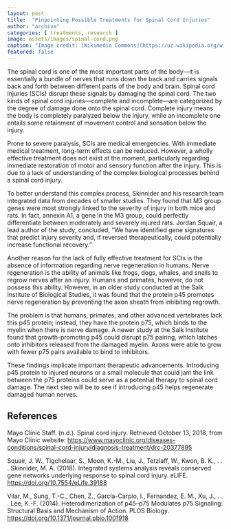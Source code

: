 ```yaml
---
layout: post
title:  "Pinpointing Possible Treatments for Spinal Cord Injuries"
author: "archive"
categories: [ treatments, research ]
image: assets/images/spinal-cord.png
caption: "Image credit: [Wikimedia Commons](https://uz.wikipedia.org/wiki/Fayl:Blausen_0822_SpinalCord.png)"
featured: false 
---
```


The spinal cord is one of the most important parts of the body—it is essentially a bundle of nerves that runs down the back and carries signals back and forth between different parts of the body and brain. Spinal cord injuries (SCIs) disrupt these signals by damaging the spinal cord. The two kinds of spinal cord injuries—complete and incomplete—are categorized by the degree of damage done onto the spinal cord. Complete injury means the body is completely paralyzed below the injury, while an incomplete one entails some retainment of movement control and sensation below the injury. 

Prone to severe paralysis, SCIs are medical emergencies. With immediate medical treatment, long-term effects can be reduced. However, a wholly effective treatment does not exist at the moment, particularly regarding immediate restoration of motor and sensory function after the injury. This is due to a lack of understanding of the complex biological processes behind a spinal cord injury. 

To better understand this complex process, Skinnider and his research team integrated data from decades of smaller studies. They found that M3 group genes were most strongly linked to the severity of injury in both mice and rats. In fact, annexin A1, a gene in the M3 group, could perfectly differentiate between moderately and severely injured rats. Jordan Squair, a lead author of the study, concluded, “We have identified gene signatures that predict injury severity and, if reversed therapeutically, could potentially increase functional recovery.”

Another reason for the lack of fully effective treatment for SCIs is the absence of information regarding nerve regeneration in humans. Nerve regeneration is the ability of animals like frogs, dogs, whales, and snails to regrow nerves after an injury. Humans and primates, however, do not possess this ability. However, in an older study conducted at the Salk Institute of Biological Studies, it was found that the protein p45 promotes nerve regeneration by preventing the axon sheath from inhibiting regrowth. 

The problem is that humans, primates, and other advanced vertebrates lack this p45 protein; instead, they have the protein p75, which binds to the myelin when there is nerve damage. A newer study at the Salk Institute found that growth-promoting p45 could disrupt p75 pairing, which latches onto inhibitors released from the damaged myelin. Axons were able to grow with fewer p75 pairs available to bind to inhibitors. 

These findings implicate important therapeutic advancements. Introducing p45 protein to injured neurons or a small molecule that could jam the link between the p75 proteins could serve as a potential therapy to spinal cord damage. The next step will be to see if introducing p45 helps regenerate damaged human nerves. 

## References

Mayo Clinic Staff. (n.d.). Spinal cord injury. Retrieved October 13, 2018, from Mayo Clinic website: https://www.mayoclinic.org/diseases-conditions/spinal-cord-injury/diagnosis-treatment/drc-20377895

Squair, J. W., Tigchelaar, S., Moon, K.-M., Liu, J., Tetzlaff, W., Kwon, B. K., . . . Skinnider, M. A. (2018). Integrated systems analysis reveals conserved gene networks underlying response to spinal cord injury. eLIFE. https://doi.org/10.7554/eLife.39188

Vilar, M., Sung, T.-C., Chen, Z., García-Carpio, I., Fernandez, E. M., Xu, J., . . . Lee, K.-F. (2014). Heterodimerization of p45–p75 Modulates p75 Signaling: Structural Basis and Mechanism of Action. PLOS Biology. https://doi.org/10.1371/journal.pbio.1001918


